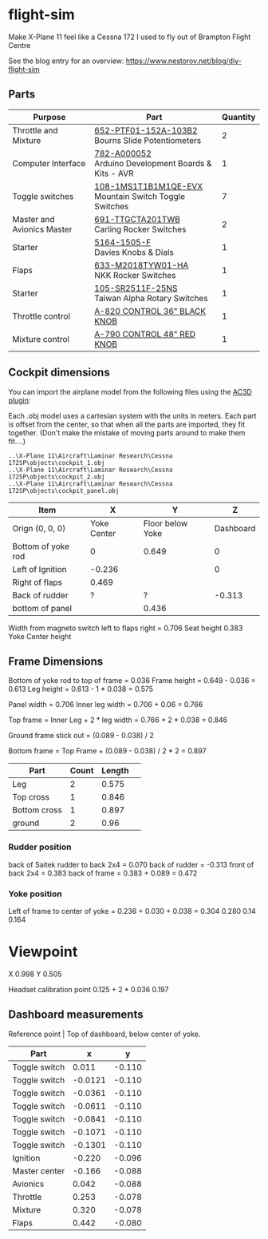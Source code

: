# flight-sim
Make X-Plane 11 feel like a Cessna 172 I used to fly out of Brampton Flight Centre

See the blog entry for an overview: https://www.nestorov.net/blog/diy-flight-sim

## Parts

| Purpose | Part | Quantity  |
| ---- | ---- | ---- |
| Throttle and Mixture | [652-PTF01-152A-103B2](http://www.mouser.com/ProductDetail/bourns/ptf01-152a-103b2/?qs=VLbEAbY6DC%252bRFWZf7YL3ug%3d%3d&countrycode=CA&currencycode=CAD)<br />Bourns Slide Potentiometers | 2 |
| Computer Interface | [782-A000052](http://www.mouser.com/ProductDetail/arduino/a000052/?qs=JYLCs0CWXI0EuuE9AXNMFg%3d%3d&countrycode=CA&currencycode=CAD)<br />Arduino Development Boards & Kits - AVR | 1 |
| Toggle switches | [108-1MS1T1B1M1QE-EVX](http://www.mouser.com/ProductDetail/mountain-switch/1ms1t1b1m1qe-s/?qs=e8V%2fxjLdzRQvU50WuBvd1A%3d%3d&countrycode=CA&currencycode=CAD)  <br />Mountain Switch Toggle Switches | 7 |
| Master and Avionics Master | [691-TTGCTA201TWB](http://www.mouser.com/ProductDetail/carling-technologies/ttgc-ta201-tw-b/?qs=cBJjPLt5IahBZb8psSzcEA%3d%3d&countrycode=CA&currencycode=CAD)  <br />  Carling Rocker Switches  | 2 |
| Starter | [5164-1505-F](http://www.mouser.com/ProductDetail/davies-molding/1505-f/?qs=AaRlLUpeMszzpPZXN7jbMw%3d%3d&countrycode=CA&currencycode=CAD) <br />Davies Knobs & Dials  | 1 |
| Flaps | [633-M2018TYW01-HA](http://www.mouser.com/ProductDetail/nkk-switches/m2018tyw01-ha/?qs=t8w9rvwJwK%252bbpNRA6nphwg%3d%3d&countrycode=CA&currencycode=CAD)  <br />NKK Rocker Switches  | 1 |
| Starter | [105-SR2511F-25NS](http://www.mouser.com/ProductDetail/alpha-taiwan/sr2511f-0205-19r0b-e9-n-w-159/?qs=8%252br4Hz5Xir%2ffB87l0ASYIw%3d%3d&countrycode=CA&currencycode=CAD)   <br />Taiwan Alpha Rotary Switches  | 1 |
| Throttle control | [A-820 CONTROL 36" BLACK KNOB](https://www.aircraftspruce.ca/catalog/appages/a820.php) | 1 |
| Mixture control | [A-790 CONTROL 48" RED KNOB](https://www.aircraftspruce.com/catalog/appages/a7902.php) | 1 |


## Cockpit dimensions

You can import the airplane model from the following files using the [AC3D plugin](https://developer.x-plane.com/tools/ac3d-plugin/):

Each .obj model uses a cartesian system with the units in meters. Each part is offset from the center, so that when all the parts are imported, they fit together. (Don't make the mistake of moving parts around to make them fit....)

```
..\X-Plane 11\Aircraft\Laminar Research\Cessna 172SP\objects\cockpit_1.obj
..\X-Plane 11\Aircraft\Laminar Research\Cessna 172SP\objects\cockpit_2.obj
..\X-Plane 11\Aircraft\Laminar Research\Cessna 172SP\objects\cockpit_panel.obj
```


| Item | X | Y | Z |
| ---- | ---- | ---- | ---- |
| Orign (0, 0, 0) | Yoke Center | Floor below Yoke | Dashboard |
| Bottom of yoke rod | 0 | 0.649 | 0 |
| Left of Ignition | -0.236 |  | 0 |
| Right of flaps | 0.469 |  |  |
| Back of rudder | ? | ? | -0.313 |
| bottom of panel |  | 0.436 |  |

Width from magneto switch left to flaps right = 0.706
Seat height 0.383
Yoke Center height

## Frame Dimensions

Bottom of yoke rod to top of frame = 0.036
Frame height = 0.649 - 0.036 = 0.613
Leg height = 0.613 - 1 * 0.038 = 0.575

Panel width = 0.706
Inner leg width = 0.706 + 0.06 = 0.766


Top frame = Inner Leg + 2 * leg width  = 0.766 + 2 * 0.038 = 0.846

Ground frame stick out = (0.089 - 0.038) / 2

Bottom frame = Top Frame + (0.089 - 0.038) / 2 * 2 = 0.897



| Part | Count | Length |  |
| ---- | ---- | ---- | ---- |
| Leg | 2 | 0.575 |  |
| Top cross | 1 | 0.846 |  |
| Bottom cross | 1 | 0.897 |  |
| ground | 2 | 0.96 |  |

### Rudder position
back of Saitek rudder to back 2x4 = 0.070
back of rudder = -0.313
front of back 2x4 = 0.383
back of frame = 0.383 + 0.089 = 0.472

### Yoke position
Left of frame to center of yoke = 0.236 + 0.030 + 0.038 = 0.304
0.280
0.14
0.164


# Viewpoint
X 0.998
Y 0.505


Headset calibration point
0.125 + 2 * 0.036
0.197



## Dashboard measurements
Reference point | Top of dashboard, below center of yoke.

Part | x | y
--- | --- | ---
Toggle switch | 0.011 | -0.110
Toggle switch | -0.0121 | -0.110
Toggle switch | -0.0361 | -0.110
Toggle switch | -0.0611 | -0.110
Toggle switch | -0.0841 | -0.110
Toggle switch | -0.1071 | -0.110
Toggle switch | -0.1301 | -0.110
Ignition | -0.220 |  -0.096
Master center | -0.166 |  -0.088
Avionics  | 0.042 |  -0.088
Throttle | 0.253 |  -0.078
Mixture | 0.320 |  -0.078
Flaps | 0.442 |  -0.080
